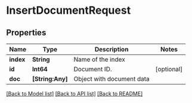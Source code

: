 # InsertDocumentRequest

## Properties
Name | Type | Description | Notes
------------ | ------------- | ------------- | -------------
**index** | **String** | Name of the index | 
**id** | **Int64** | Document ID.  | [optional] 
**doc** | **[String:Any]** | Object with document data  | 

[[Back to Model list]](../README.md#documentation-for-models) [[Back to API list]](../README.md#documentation-for-api-endpoints) [[Back to README]](../README.md)


